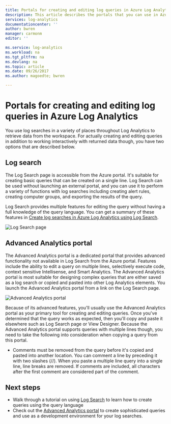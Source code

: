 ```yaml
---
title: Portals for creating and editing log queries in Azure Log Analytics | Microsoft Docs
description: This article describes the portals that you can use in Azure Log Analytics to create and edit log searches.  
services: log-analytics
documentationcenter: ''
author: bwren
manager: carmonm
editor: ''

ms.service: log-analytics
ms.workload: na
ms.tgt_pltfrm: na
ms.devlang: na
ms.topic: article
ms.date: 09/26/2017
ms.author: magoedte; bwren

---
```

# Portals for creating and editing log queries in Azure Log Analytics

You use log searches in a variety of places throughout Log Analytics to retrieve data from the workspace.  For actually creating and editing queries in addition to working interactively with returned data though, you have two options that are described below.  

## Log search 
The Log Search page is accessible from the Azure portal.  It's suitable for creating basic queries that can be created on a single line.  Log Search can be used without launching an external portal, and you can use it to perform a variety of functions with log searches including creating alert rules, creating computer groups, and exporting the results of the query.  

Log Search provides multiple features for editing the query without having a full knowledge of the query language.  You can get a summary of these features in [Create log searches in Azure Log Analytics using Log Search](log-analytics-log-search-log-search-portal.md).


![Log Search page](media/log-analytics-log-search-portals/log-search-portal.png)

## Advanced Analytics portal
The Advanced Analytics portal is a dedicated portal that provides advanced functionality not available in Log Search from the Azure portal.  Features include the ability to edit a query on multiple lines, selectively execute code, context sensitive Intellisense, and Smart Analytics.  The Advanced Analytics portal is most suitable for designing complex queries that are either saved as a log search or copied and pasted into other Log Analytics elements.  You launch the Advanced Analytics portal from a link on the Log Search page.

![Advanced Analytics portal](media/log-analytics-log-search-portals/advanced-analytics-portal.png)


Because of its advanced features, you'll usually use the Advanced Analytics portal as your primary tool for creating and editing queries.  Once you've determined that the query works as expected, then you'll copy and paste it elsewhere such as Log Search page or View Designer.  Because the Advanced Analytics portal supports queries with multiple lines though, you need to take the following into consideration when copying a query from this portal.

- Comments must be removed from the query before it's copied and pasted into another location.  You can comment a line by preceding it with two slashes (//).  When you paste a multiple line query into a single line, line breaks are removed.  If comments are included, all characters after the first comment are considered part of the comment.


## Next steps

- Walk through a tutorial on using [Log Search](log-analytics-tutorial-viewdata.md) to learn how to create queries using the query language
- Check out the [Advanced Analytics portal](https://go.microsoft.com/fwlink/?linkid=856587) to create sophisticated queries and use as a development environment for your log searches.

